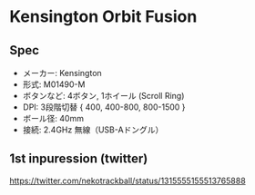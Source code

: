 # Kensington Orbit Fusion

## Spec

* メーカー: Kensington
* 形式: M01490-M
* ボタンなど: 4ボタン, 1ホイール (Scroll Ring)
* DPI: 3段階切替 { 400, 400-800, 800-1500 }
* ボール径: 40mm
* 接続: 2.4GHz 無線（USB-Aドングル）

## 1st inpuression (twitter)

https://twitter.com/nekotrackball/status/1315555155513765888


